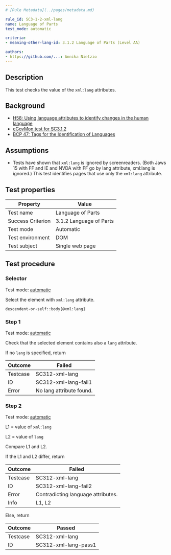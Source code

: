 ```yaml
---
# [Rule Metadata](../pages/metadata.md)

rule_id: SC3-1-2-xml-lang
name: Language of Parts
test_mode: automatic

criteria:
- meaning-other-lang-id: 3.1.2 Language of Parts (Level AA)

authors:
- https://github.com/...: Annika Nietzio
---
```


## Description

This test checks the value of the `xml:lang` attributes.

## Background

- [H58: Using language attributes to identify changes in the human language](http://www.w3.org/TR/2014/NOTE-WCAG20-TECHS-20140408/H58)
- [eGovMon test for SC3.1.2](http://wiki.egovmon.no/wiki/SC3.1.2)
- [BCP 47: Tags for the Identification of Languages](http://www.rfc-editor.org/rfc/bcp/bcp47.txt)

## Assumptions

- Tests have shown that `xml:lang` is ignored by screenreaders. (Both Jaws 15 with FF and IE and NVDA with FF go by lang attribute, xml:lang is ignored.) This test identifies pages that use only the  `xml:lang` attribute.

## Test properties

| Property          | Value
|-------------------|----
| Test name         | Language of Parts
| Success Criterion | 3.1.2 Language of Parts
| Test mode         | Automatic
| Test environment  | DOM
| Test subject      | Single web page

## Test procedure

### Selector

Test mode: [automatic][AUTO]

Select the element with `xml:lang` attribute.

```
descendent-or-self::body[@xml:lang]
```

### Step 1

Test mode: [automatic][AUTO]

Check that the selected element contains also a `lang` attribute.

If no `lang` is specified, return

| Outcome  | Failed
|----------|-----
| Testcase | SC312-xml-lang
| ID       | SC312-xml-lang-fail1
| Error    | No lang attribute found.

### Step 2

Test mode: [automatic][AUTO]

L1 = value of `xml:lang`

L2 = value of `lang`

Compare L1 and L2.

If the L1 and L2 differ, return

| Outcome  | Failed
|----------|-----
| Testcase | SC312-xml-lang
| ID       | SC312-xml-lang-fail2
| Error    | Contradicting language attributes.
| Info     | L1, L2

Else, return

| Outcome  | Passed
|----------|-----
| Testcase | SC312-xml-lang
| ID       | SC312-xml-lang-pass1

[AUTO]: ../pages/test-modes.html#automatic
[MANUAL]: ../pages/test-modes.html#manual